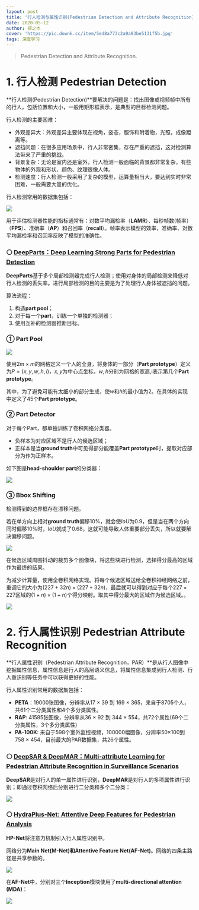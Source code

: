 ```yaml
---
layout: post
title: '行人检测与属性识别(Pedestrian Detection and Attribute Recognition)'
date: 2020-05-12
author: 郑之杰
cover: 'https://pic.downk.cc/item/5ed8a773c2a9a83be5131f5b.jpg'
tags: 深度学习
---
```


> Pedestrian Detection and Attribute Recognition.

# 1. 行人检测 Pedestrian Detection

**行人检测(Pedestrian Detection)**要解决的问题是：找出图像或视频帧中所有的行人，包括位置和大小，一般用矩形框表示，是典型的目标检测问题。

行人检测的主要困难：
- 外观差异大：外观差异主要体现在视角，姿态，服饰和附着物，光照，成像距离等。
- 遮挡问题：在很多应用场景中，行人非常密集，存在严重的遮挡，这对检测算法带来了严重的挑战。
- 背景复杂：无论是室内还是室外，行人检测一般面临的背景都非常复杂，有些物体的外观和形状、颜色、纹理很像人体。
- 检测速度：行人检测一般采用了复杂的模型，运算量相当大，要达到实时非常困难，一般需要大量的优化。

行人检测常用的数据集包括：

![](https://pic.downk.cc/item/5ed88636c2a9a83be5e5e0bc.jpg)

用于评估检测器性能的指标通常有：对数平均漏检率（**LAMR**）、每秒帧数(帧率）（**FPS**）、准确率（**AP**）和召回率（**recall**）。帧率表示模型的效率，准确率、对数平均漏检率和召回率反映了模型的准确性。

### ⚪ [DeepParts：Deep Learning Strong Parts for Pedestrian Detection](https://www.researchgate.net/publication/300412405_Deep_Learning_Strong_Parts_for_Pedestrian_Detection)

**DeepParts**基于多个局部检测器完成行人检测；使用对身体的局部检测来降低对行人检测的丢失率。进行局部检测的目的主要是为了处理行人身体被遮挡的问题。

算法流程：
1. 构造**part pool**；
2. 对于每一个**part**，训练一个单独的检测器；
3. 使用互补的检测器推断目标。

### ① Part Pool

![](https://pic.downk.cc/item/5ed8a28ec2a9a83be50c4851.jpg)

使用$2m×m$的网格定义一个人的全身，将身体的一部分（**Part prototype**）定义为$P=(x,y,w,h,i)$，$x,y$为中心点坐标，$w,h$分别为网格的宽高,i表示第几个**Part prototype**。

其中，为了避免可能有太细小的部分生成，使$w$和$h$的最小值为$2$。在具体的实现中定义了$45$个**Part prototype**。

### ② Part Detector
对于每个Part，都单独训练了卷积网络分类器。
- 负样本为对应区域不是行人的候选区域；
- 正样本是当**ground truth**中可见得部分能覆盖**Part prototype**时，提取对应部分为作为正样本。

如下图是**head-shoulder part**的分类器：

![](https://pic.downk.cc/item/5ed8a3aec2a9a83be50dc14b.jpg)

### ③ Bbox Shifting
检测得到的边界框存在漂移问题。

若在单方向上相对**ground truth**偏移$10\%$，就会使$IoU$为$0.9$，但是当在两个方向同时偏移$10\%$时，$IoU$就成了$0.68$，这就可能导致人体重要部分丢失，所以就要解决偏移问题。

![](https://pic.downk.cc/item/5ed8a459c2a9a83be50ec041.jpg)

在候选区域周围抖动的裁剪多个图像块，将这些块进行检测，选择得分最高的区域作为最终的结果。

为减少计算量，使用全卷积网络实现。将每个候选区域送给全卷积神经网络之前，重调它的大小为$(227+32n)×(227+32n)$，最后就可以得到对应于每个$227×227$区域的$(1+n)×(1+n)$个得分映射。取其中得分最大的区域作为候选区域。。

![](https://pic.downk.cc/item/5ed8a548c2a9a83be5100384.jpg)

# 2. 行人属性识别 Pedestrian Attribute Recognition

**行人属性识别（Pedestrian Attribute Recognition，PAR）**是从行人图像中挖掘属性信息，属性信息是行人的高层语义信息，将属性信息集成到行人检测、行人重识别等任务中可以获得更好的性能。

行人属性识别常用的数据集包括：
- **PETA**：19000张图像，分辨率从17 × 39 到 169 × 365，来自于8705个人，共61个二分类属性和4个多分类属性。
- **RAP**:   41585张图像，分辨率从36 × 92 到 344 × 554，共72个属性(69个二分类属性，3个多分类属性)
- **PA-100K**:  来自于598个室外监控视频，100000幅图像，分辨率50×100到758 × 454，目前最大的PAR数据集，共26个属性。

### ⚪ [DeepSAR & DeepMAR：Multi-attribute Learning for Pedestrian Attribute Recognition in Surveillance Scenarios](https://www.researchgate.net/publication/283484818_Multi-attribute_Learning_for_Pedestrian_Attribute_Recognition_in_Surveillance_Scenarios)

**DeepSAR**是对行人的单一属性进行识别，**DeepMAR**是对行人的多项属性进行识别；即通过卷积网络后分别进行二分类和多个二分类：

![](https://pic.downk.cc/item/5ed8a876c2a9a83be51486e0.jpg)

### ⚪ [HydraPlus-Net: Attentive Deep Features for Pedestrian Analysis](https://arxiv.org/abs/1709.09930)

**HP-Net**将注意力机制引入行人属性识别中。

网络分为**Main Net(M-Net)**和**Attentive Feature Net(AF-Net)**。网络的四条主路径是共享参数的。

![](https://pic.downk.cc/item/5ed8ad56c2a9a83be51be388.jpg)

在**AF-Net**中，分别对三个**Inception**模块使用了**multi-directional attention (MDA)**：

![](https://pic.downk.cc/item/5ed8ad68c2a9a83be51c09b2.jpg)